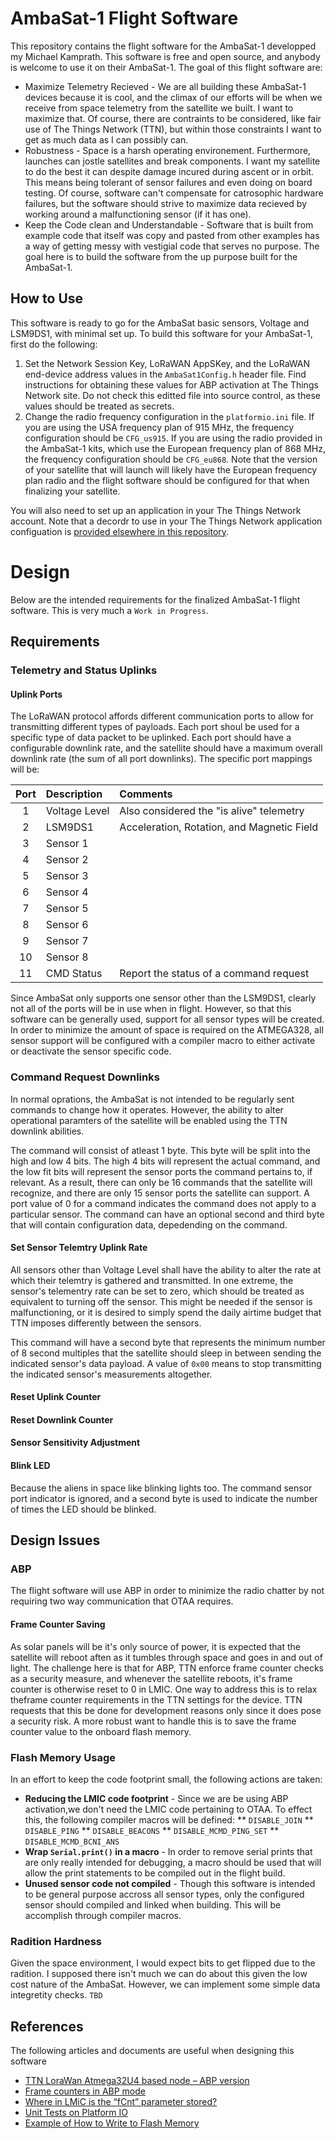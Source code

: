 # AmbaSat-1 Flight Software
This repository contains the flight software for the AmbaSat-1 developped my Michael Kamprath. This software is free and open source, and anybody is welcome to use it on their AmbaSat-1. The goal of this flight software are:

* Maximize Telemetry Recieved - We are all building these AmbaSat-1 devices because it is cool, and the climax of our efforts will be when we receive from space telemetry from the satellite we built. I want to maximize that. Of course, there are contraints to be considered, like fair use of The Things Network (TTN), but within those constraints I want to get as much data as I can possibly can.
* Robustness - Space is a harsh operating environement. Furthermore, launches can jostle satellites and break components. I want my satellite to do the best it can despite damage incured during ascent or in orbit. This means being tolerant of sensor failures and even doing on board testing.  Of course, software can't compensate for catrosophic hardware failures, but the software should strive to maximize data recieved by working around a malfunctioning sensor (if it has one).
* Keep the Code clean and Understandable - Software that is built from example code that itself was copy and pasted from other examples has a way of getting messy with vestigial code that serves no purpose. The goal here is to build the software from the up purpose built for the AmbaSat-1.

## How to Use
This software is ready to go for the AmbaSat basic sensors, Voltage and LSM9DS1, with minimal set up. To build this software for your AmbaSat-1, first do the following:

1. Set the Network Session Key, LoRaWAN AppSKey, and the LoRaWAN end-device address values in the `AmbaSat1Config.h` header file. Find instructions for obtaining these values for ABP activation at The Things Network site. Do not check this editted file into source control, as these values should be treated as secrets.
2. Change the radio frequency configuration in the `platformio.ini` file. If you are using the USA frequency plan of 915 MHz, the frequency configuration should be `CFG_us915`. If you are using the radio provided in the AmbaSat-1 kits, which use the European frequency plan of 868 MHz, the frequency configuration should be `CFG_eu868`. Note that the version of your satellite that will launch will likely have the European frequency plan radio and the flight software should be configured for that when finalizing your satellite.

You will also need to set up an application in your The Things Network account. Note that a decordr to use in your The Things Network application configuation is [provided elsewhere in this repository](../ground-software/ttn-payload-decoders/payload-decoders.js).

# Design
Below are the intended requirements for the finalized AmbaSat-1 flight software. This is very much a `Work in Progress`.

## Requirements

### Telemetry and Status Uplinks

#### Uplink Ports
The LoRaWAN protocol affords different communication ports to allow for transmitting different types of payloads. Each port shoul be used for a specific type of data packet to be uplinked. Each port should have a configurable downlink rate, and the satellite should have a maximum overall downlink rate (the sum of all port downlinks). The specific port mappings will be:

| Port | Description | Comments |
|:-:|:--|:--|
| 1 | Voltage Level | Also considered the "is alive" telemetry |
| 2 | LSM9DS1 | Acceleration, Rotation, and Magnetic Field |
| 3 | Sensor 1 | |
| 4 | Sensor 2 | |
| 5 | Sensor 3 | |
| 6 | Sensor 4 | |
| 7 | Sensor 5 | |
| 8 | Sensor 6 | |
| 9 | Sensor 7 | |
| 10 | Sensor 8 | |
| 11 | CMD Status | Report the status of a command request |

Since AmbaSat only supports one sensor other than the LSM9DS1, clearly not all of the ports will be in use when in flight. However, so that this software can be generally used, support for all sensor types will be created. In order to minimize the amount of space is required on the ATMEGA328, all sensor support will be configured with a compiler macro to either activate or deactivate the sensor specific code.

### Command Request Downlinks
In normal oprations, the AmbaSat is not intended to be regularly sent commands to change how it operates. However, the ability to alter operational paramters of the satellite will be enabled using the TTN downlink abilities. 

The command will consist of atleast 1 byte. This byte will be split into the high and low 4 bits. The high 4 bits will represent the actual command, and the low fit bits will represent the sensor ports the command pertains to, if relevant. As a result, there can only be 16 commands that the satellite will recognize, and there are only 15 sensor ports the satellite can support. A port value of 0 for a command indicates the command does not apply to a particular sensor. The command can have an optional second and third byte that will contain configuration data, depedending on the command. 

#### Set Sensor Telemtry Uplink Rate
All sensors other than Voltage Level shall have the ability to alter the rate at which their telemtry is gathered and transmitted. In one extreme, the sensor's telementry rate can be set to zero, which should be treated as equivalent to turning off the sensor. This might be needed if the sensor is malfunctioning, or it is desired to simply spend the daily airtime budget that TTN imposes differently between the sensors.

This command will have a second byte that represents the minimum number of 8 second multiples that the satellite should sleep in between sending the indicated sensor's data payload. A value of `0x00` means to stop transmitting the indicated sensor's measurements altogether. 

#### Reset Uplink Counter

#### Reset Downlink Counter

#### Sensor Sensitivity Adjustment

#### Blink LED
Because the aliens in space like blinking lights too. The command sensor port indicator is ignored, and a second byte is used to indicate the number of times the LED should be blinked. 

## Design Issues

### ABP
The flight software will use ABP in order to minimize the radio chatter by not requiring two way communication that OTAA requires. 

#### Frame Counter Saving
As solar panels will be it's only source of power, it is expected that the satellite will reboot aften as it tumbles through space and goes in and out of light. The challenge here is that for ABP, TTN enforce frame counter checks as a security measure, and whenever the satellite reboots, it's frame counter is otherwise reset to 0 in LMIC. One way to address this is to relax theframe counter requirements in the TTN settings for the device. TTN requests that this be done for development reasons only since it does pose a security risk. A more robust want to handle this is to save the frame counter value to the onboard flash memory.

### Flash Memory Usage
In an effort to keep the code footprint small, the following actions are taken:
* **Reducing the LMIC code footprint** - Since we are be using ABP activation,we don't need the LMIC code pertaining to OTAA. To effect this, the following compiler macros will be defined:
** `DISABLE_JOIN`
** `DISABLE_PING`
** `DISABLE_BEACONS`
** `DISABLE_MCMD_PING_SET`
** `DISABLE_MCMD_BCNI_ANS`
* **Wrap `Serial.print()` in a macro** - In order to remove serial prints that are only really intended for debugging, a macro should be used that will allow the print statements to be compiled out in the flight build.
* **Unused sensor code not compiled** - Though this software is intended to be general purpose accross all sensor types, only the configured sensor should compiled and linked when building. This will be accomplish through compiler macros.


### Radition Hardness
Given the space environment, I would expect bits to get flipped due to the radition. I supposed there isn't much we can do about this given the low cost nature of the AmbaSat. However, we can implement some simple data integretity checks. `TBD`

## References
The following articles and documents are useful when designing this software
* [TTN LoraWan Atmega32U4 based node – ABP version](https://primalcortex.wordpress.com/2017/10/31/ttnlorawan32u4node/)
* [Frame counters in ABP mode](https://forum.chirpstack.io/t/frame-counters-in-abp-mode/811)
* [Where in LMiC is the “fCnt” parameter stored?](https://www.thethingsnetwork.org/forum/t/where-in-lmic-is-the-fcnt-parameter-stored/3082)
* [Unit Tests on Platform IO](https://www.thingforward.io/techblog/2017-07-25-starting-embedded-testing-with-platformio.html)
* [Example of How to Write to Flash Memory](https://github.com/MCUdude/MiniCore/blob/master/avr/libraries/Optiboot_flasher/examples/SerialReadWrite/SerialReadWrite.ino)